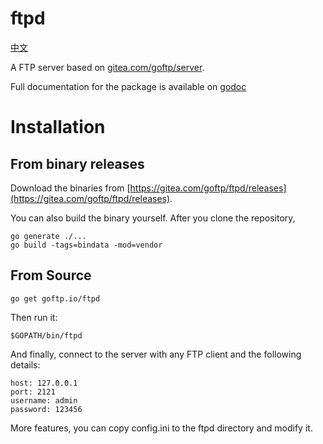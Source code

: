 # ftpd

[中文](README_CN.md)

A FTP server based on [gitea.com/goftp/server](http://gitea.com/goftp/server).

Full documentation for the package is available on [godoc](http://godoc.org/goftp.io/ftpd)

# Installation

## From binary releases

Download the binaries from [https://gitea.com/goftp/ftpd/releases](https://gitea.com/goftp/ftpd/releases).

You can also build the binary yourself. After you clone the repository,

    go generate ./...
    go build -tags=bindata -mod=vendor

## From Source

    go get goftp.io/ftpd

Then run it:

    $GOPATH/bin/ftpd

And finally, connect to the server with any FTP client and the following
details:

    host: 127.0.0.1
    port: 2121
    username: admin
    password: 123456

More features, you can copy config.ini to the ftpd directory and modify it.